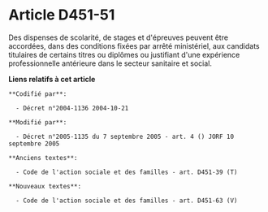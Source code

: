 # Article D451-51

Des dispenses de scolarité, de stages et d'épreuves peuvent être accordées, dans des conditions fixées par arrêté
ministériel, aux candidats titulaires de certains titres ou diplômes ou justifiant d'une expérience professionnelle
antérieure dans le secteur sanitaire et social.

**Liens relatifs à cet article**

	**Codifié par**:

	  - Décret n°2004-1136 2004-10-21

	**Modifié par**:

	  - Décret n°2005-1135 du 7 septembre 2005 - art. 4 () JORF 10 septembre 2005

	**Anciens textes**:

	  - Code de l'action sociale et des familles - art. D451-39 (T)

	**Nouveaux textes**:

	  - Code de l'action sociale et des familles - art. D451-63 (V)
